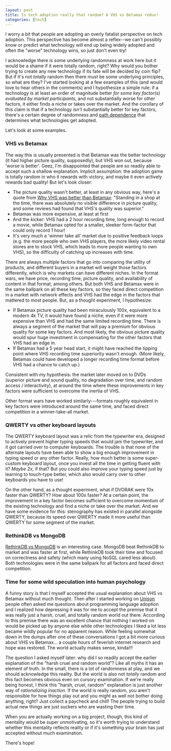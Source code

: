 ```yaml
---
layout: post
title: Is tech adoption really that random? A VHS vs Betamax redux!
categories: [tech]
---
```


I worry a bit that people are adopting an overly fatalist perspective on tech adoption. This perspective has become almost a reflex--we can't possibly know or predict what technology will end up being widely adopted and often the "worse" technology wins, so just don't even try!

I acknowledge there is some underlying randomness at work here but it would be a shame if it were totally random, right? Why would you bother trying to create any new technology if its fate will be decided by coin flip? But if it's not _totally_ random then there must be some underlying principles, so what are they? I've started looking at a few examples of this (and would love to hear others in the comments) and I hypothesize a simple rule: if a technology is at least an order of magnitude better _for some key factor(s) evaluated by market participants_, and not substantially worse for other factors, it either finds a niche or takes over the market. And the corollary of this claim is that if a technology _isn't_ substantially better for key factors, there's a certain degree of randomness and [path dependence](https://en.wikipedia.org/wiki/Path_dependence) that determines what technologies get adopted.

Let's look at some examples.

### VHS vs Betamax

The way this is usually presented is that Betamax was the better technology (it had higher picture quality, supposedly), but VHS won out, because 'worse is better'. Geez, I'm disappointed that people are so readily able to accept such a shallow explanation. Implicit assumption: the adoption game is totally random in who it rewards with victory, and maybe it even actively rewards bad quality! But let's look closer:

* The picture quality wasn't better, at least in any obvious way, here's a quote from [Why VHS was better than Betamax][vhs]: "Standing in a shop at the time, there was absolutely no visible difference in picture quality, and some reviews had found that VHS's quality was superior."
* Betamax was more expensive, at least at first
* And the kicker: VHS had a 2 hour recording time, long enough to record a movie, while Betamax opted for a smaller, sleeker form-factor that could only record 1 hour!
* It's very much a 'winner take all' market due to positive feedback loops (e.g. the more people who own VHS players, the more likely video rental stores are to stock VHS, which leads to more people wanting to own VHS), so the difficulty of catching up increases with time.

[vhs]: https://www.theguardian.com/technology/2003/jan/25/comment.comment?INTCMP=SRCH

There are always multiple factors that go into comparing the utility of products, and different buyers in a market will weight those factors differently, which is why markets can have different niches. In the format wars, we have price, recording time, picture quality, and availability of content in that format, among others. But both VHS and Betamax were in the same ballpark on all these key factors, so they faced direct competition in a market with network effects and VHS had the edge in the factors that mattered to most people. But, as a thought experiment, I hypothesize:

* If Betamax picture quality had been miraculously 100x, equivalent to a modern 4k TV, it would have found a niche, even if it were more expensive than VHS and had the same limited recording time. There is always a segment of the market that will pay a premium for obvious quality for some key factors. And most likely, the obvious picture quality would spur huge investment in compensating for the other factors that VHS had an edge in.
* If Betamax had a 5 year head start, it might have reached the tipping point where VHS recording time superiority wasn't enough. (More likely, Betamax could have developed a longer recording time format before VHS had a chance to catch up.)

Consistent with my hypothesis: the market later moved on to DVDs (superior picture and sound quality, no degradation over time, and random access / interactivity), at around the time where these improvements in key factors were sufficient to overcome the inertia of VHS.

Other format wars have worked similarly---formats roughly equivalent in key factors were introduced around the same time, and faced direct competition in a winner-take-all market.

### QWERTY vs other keyboard layouts

The QWERTY keyboard layout was a relic from the typewriter era, designed to actively prevent higher typing speeds that would jam the typewriter, and it got carried over to computer keyboards. The trouble is that none of the alternate layouts have been able to show a big enough improvement in typing speed or any other factor. Really, how much better is some super-custom keyboard layout, once you invest all the time in getting fluent with it? _Maybe 2x_, if that? But you could also improve your typing speed just by learning to touch-type better, which also would carry over to other keyboards you have to use!

On the other hand, as a thought experiment, what if DVORAK were 10x faster than QWERTY? How about 100x faster? At a certain point, the improvement in a key factor becomes sufficient to overcome momentum of the existing technology and find a niche or take over the market. And we have some evidence for this: stenography has existed in parallel alongside QWERTY, because its speed over QWERTY made it more useful than QWERTY for some segment of the market.

### RethinkDB vs MongoDB

[RethinkDB vs MongoDB](http://www.defstartup.org/2017/01/18/why-rethinkdb-failed.html) is an interesting case. MongoDB beat RethinkDB to market and was faster at first, while RethinkDB took their time and focused on correctness and safety (which many using NoSQL cared less about). Both technologies were in the same ballpark for all factors and faced direct competition.

### Time for some wild speculation into human psychology

A funny story is that I myself accepted the usual explanation about VHS vs Betamax without much thought. Then after I started working on [Unison](https://unisonweb.org) people often asked me questions about programming language adoption and I realized how depressing it was for me to accept the premise that it was really just a harsh, cruel, and totally random world out there. According to this premise there was an excellent chance that nothing I worked on would be picked up by anyone else while other technologies I liked a lot less became wildly popular for no apparent reason. While feeling somewhat down in the dumps after one of these conversations I got a bit more curious about VHS vs Betamax... a couple hours of feverish internet research and hope was restored. The world actually makes sense, kinda!!!

The question I asked myself later: why did I so readily accept the earlier explanation of the "harsh cruel and random world"? Like all myths it has an element of truth. In the small, there is a lot of randomness at play, and we should acknowledge this reality. But the world is also not _totally_ random and this fact becomes obvious even on cursory examination. If we're really being honest, I think this "harsh, cruel, random" explanation is just another way of _rationalizing inaction_. If the world is really random, you aren't responsible for how things play out and you might as well not bother doing anything, right? Just collect a paycheck and chill! The people trying to build actual new things are just suckers who are wasting their time.

When you are actually working on a big project, though, this kind of mentality would be super unmotivating, so it's worth trying to understand whether this mentality reflects reality or if it's something your brain has just accepted without much examination.

There's hope!
